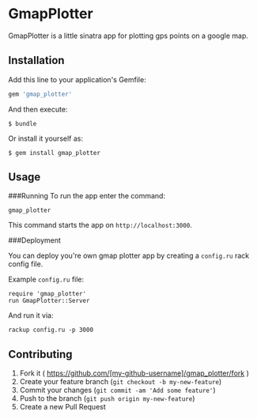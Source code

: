 # GmapPlotter

GmapPlotter is a little sinatra app for plotting gps points on a google map.

## Installation

Add this line to your application's Gemfile:

```ruby
gem 'gmap_plotter'
```

And then execute:

    $ bundle

Or install it yourself as:

    $ gem install gmap_plotter

## Usage

###Running
To run the app enter the command:
```
gmap_plotter
```

This command starts the app on ```http://localhost:3000```.

###Deployment

You can deploy you're own gmap plotter app by creating a ```config.ru``` rack config file.

Example ```config.ru``` file:
```
require 'gmap_plotter'
run GmapPlotter::Server
```
And run it via:
```
rackup config.ru -p 3000
```

## Contributing

1. Fork it ( https://github.com/[my-github-username]/gmap_plotter/fork )
2. Create your feature branch (`git checkout -b my-new-feature`)
3. Commit your changes (`git commit -am 'Add some feature'`)
4. Push to the branch (`git push origin my-new-feature`)
5. Create a new Pull Request
